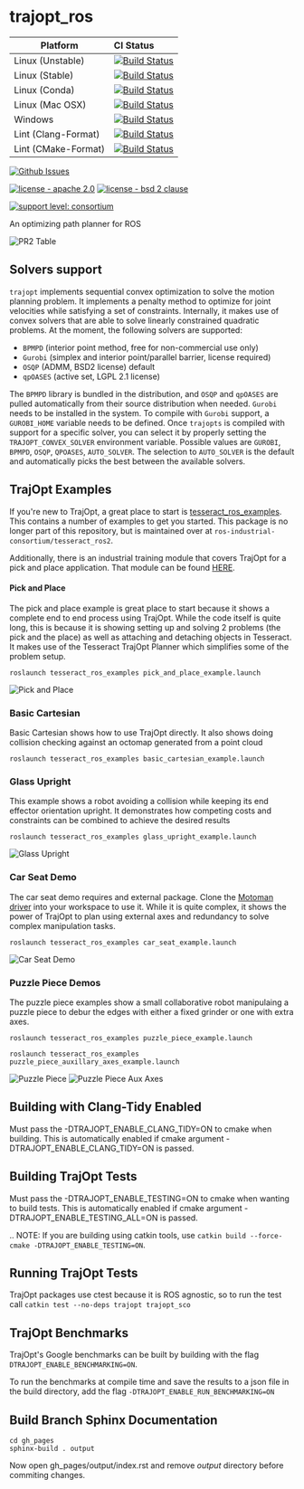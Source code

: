 # trajopt_ros

Platform             | CI Status
---------------------|:---------
Linux (Unstable)        | [![Build Status](https://github.com/tesseract-robotics/trajopt/workflows/Unstabel/badge.svg)](https://github.com/tesseract-robotics/trajopt/actions)
Linux (Stable)        | [![Build Status](https://github.com/tesseract-robotics/trajopt/workflows/Ubuntu/badge.svg)](https://github.com/tesseract-robotics/trajopt/actions)
Linux (Conda)       | [![Build Status](https://github.com/tesseract-robotics/trajopt/workflows/Conda/badge.svg)](https://github.com/tesseract-robotics/trajopt/actions)
Linux (Mac OSX)       | [![Build Status](https://github.com/tesseract-robotics/trajopt/workflows/Mac%20OSX/badge.svg)](https://github.com/tesseract-robotics/trajopt/actions)
Windows              | [![Build Status](https://github.com/tesseract-robotics/trajopt/workflows/Windows/badge.svg)](https://github.com/tesseract-robotics/trajopt/actions)
Lint  (Clang-Format) | [![Build Status](https://github.com/tesseract-robotics/trajopt/workflows/Clang-Format/badge.svg)](https://github.com/tesseract-robotics/trajopt/actions)
Lint  (CMake-Format) | [![Build Status](https://github.com/tesseract-robotics/trajopt/workflows/CMake-Format/badge.svg)](https://github.com/tesseract-robotics/trajopt/actions)


[![Github Issues](https://img.shields.io/github/issues/tesseract-robotics/trajopt.svg)](http://github.com/tesseract-robotics/trajopt/issues)

[![license - apache 2.0](https://img.shields.io/:license-Apache%202.0-yellowgreen.svg)](https://opensource.org/licenses/Apache-2.0)
[![license - bsd 2 clause](https://img.shields.io/:license-BSD%202--Clause-blue.svg)](https://opensource.org/licenses/BSD-2-Clause)

[![support level: consortium](https://img.shields.io/badge/support%20level-consortium-brightgreen.png)](http://rosindustrial.org/news/2016/10/7/better-supporting-a-growing-ros-industrial-software-platform)

An optimizing path planner for ROS

![PR2 Table](gh_pages/_static/example_gifs/PR2_table.gif)

## Solvers support
`trajopt` implements sequential convex optimization to solve the motion planning problem.
It implements a penalty method to optimize for joint velocities while satisfying a set of constraints.
Internally, it makes use of convex solvers that are able to solve linearly constrained quadratic problems.
At the moment, the following solvers are supported:
- `BPMPD` (interior point method, free for non-commercial use only)
- `Gurobi` (simplex and interior point/parallel barrier, license required)
- `OSQP` (ADMM, BSD2 license) default
- `qpOASES` (active set, LGPL 2.1 license)

The `BPMPD` library is bundled in the distribution, and `OSQP` and `qpOASES` are pulled automatically from their source distribution when needed. `Gurobi` needs to be installed in the system.
To compile with `Gurobi` support, a `GUROBI_HOME` variable needs to be defined.
Once `trajopts` is compiled with support for a specific solver, you can select it by properly setting the `TRAJOPT_CONVEX_SOLVER` environment variable. Possible values are `GUROBI`, `BPMPD`, `OSQP`, `QPOASES`, `AUTO_SOLVER`.
The selection to `AUTO_SOLVER` is the default and automatically picks the best between the available solvers.

## TrajOpt Examples
If you're new to TrajOpt, a great place to start is [tesseract_ros_examples](https://github.com/ros-industrial-consortium/tesseract_ros2/tree/master/tesseract_ros_examples). This contains a number of examples to get you started.
This package is no longer part of this repository, but is maintained over at `ros-industrial-consortium/tesseract_ros2`.

Additionally, there is an industrial training module that covers TrajOpt for a pick and place application. That module can be found [HERE](https://industrial-training-master.readthedocs.io/en/latest/_source/_archives/demo3/index.html).
#### Pick and Place
The pick and place example is great place to start because it shows a complete end to end process using TrajOpt. While the code itself is quite long, this is because it is showing setting up and solving 2 problems (the pick and the place) as well as attaching and detaching objects in Tesseract. It makes use of the Tesseract TrajOpt Planner which simplifies some of the problem setup.

```roslaunch tesseract_ros_examples pick_and_place_example.launch```

![Pick and Place](gh_pages/_static/example_gifs/pick_and_place.gif)

### Basic Cartesian
Basic Cartesian shows how to use TrajOpt directly. It also shows doing collision checking against an octomap generated from a point cloud

```roslaunch tesseract_ros_examples basic_cartesian_example.launch```

### Glass Upright
This example shows a robot avoiding a collision while keeping its end effector orientation upright. It demonstrates how competing costs and constraints can be combined to achieve the desired results

```roslaunch tesseract_ros_examples glass_upright_example.launch```

![Glass Upright](gh_pages/_static/example_gifs/glass_upright.gif)

### Car Seat Demo
The car seat demo requires and external package. Clone the [Motoman driver](https://github.com/ros-industrial/motoman) into your workspace to use it. While it is quite complex, it shows the power of TrajOpt to plan using external axes and redundancy to solve complex manipulation tasks.

```roslaunch tesseract_ros_examples car_seat_example.launch```

![Car Seat Demo](gh_pages/_static/car_seat_demo.png)

### Puzzle Piece Demos
The puzzle piece examples show a small collaborative robot manipulaing a puzzle piece to debur the edges with either a fixed grinder or one with extra axes.

```roslaunch tesseract_ros_examples puzzle_piece_example.launch```

```roslaunch tesseract_ros_examples puzzle_piece_auxillary_axes_example.launch```


![Puzzle Piece](gh_pages/_static/example_gifs/puzzle_piece.gif)  ![Puzzle Piece Aux Axes](gh_pages/_static/example_gifs/puzzle_piece_with_positioner.gif)


## Building with Clang-Tidy Enabled

Must pass the -DTRAJOPT_ENABLE_CLANG_TIDY=ON to cmake when building. This is automatically enabled if cmake argument -DTRAJOPT_ENABLE_CLANG_TIDY=ON is passed.

## Building TrajOpt Tests

Must pass the -DTRAJOPT_ENABLE_TESTING=ON to cmake when wanting to build tests. This is automatically enabled if cmake argument -DTRAJOPT_ENABLE_TESTING_ALL=ON is passed.

.. NOTE: If you are building using catkin tools, use `catkin build --force-cmake -DTRAJOPT_ENABLE_TESTING=ON`.

## Running TrajOpt Tests

TrajOpt packages use ctest because it is ROS agnostic, so to run the test call `catkin test --no-deps trajopt trajopt_sco`

## TrajOpt Benchmarks

TrajOpt's Google benchmarks can be built by building with the flag `DTRAJOPT_ENABLE_BENCHMARKING=ON`.

To run the benchmarks at compile time and save the results to a json file in the build directory, add the flag `-DTRAJOPT_ENABLE_RUN_BENCHMARKING=ON`

## Build Branch Sphinx Documentation

```
cd gh_pages
sphinx-build . output
```
Now open gh_pages/output/index.rst and remove *output* directory before commiting changes.
